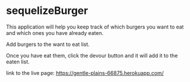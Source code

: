 # sequelizeBurger

This application will help you keep track of which burgers you want to eat and which ones you have already eaten.

Add burgers to the want to eat list.

Once you have eat them, click the devour button and it will add it to the eaten list.

link to the live page:
https://gentle-plains-66875.herokuapp.com/